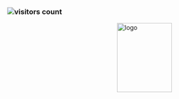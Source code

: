 ### ![visitors count](https://visitors-by-url-pls-dont-use-this-in-your-repo.vercel.app/`您的账户名`-github-readme)
<img src="https://github-readme-stats-git-masterrstaa-rickstaa.vercel.app/api?username=JeffMony&show_icons=true&count_private=true&theme=vue" alt="logo" height="160" align="right" width="50%" />
